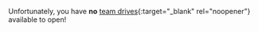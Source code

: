 Unfortunately, you have __no__ [team drives](https://gsuite.google.com/learning-center/products/drive/get-started-team-drive/#!/){:target="_blank" rel="noopener"} available to open!